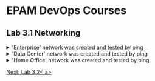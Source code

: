 <h1>EPAM DevOps Courses</h1>
<h2>Lab 3.1 Networking</h2>

<details><summary>'Enterprise' network was created and tested by ping</summary><br>
<img src=t3.1_ping_enterprise.png></details>

<details><summary>'Data Center' network was created and tested by ping</summary><br>
<img src=t3.1_ping_datacenter.png></details>

<details><summary>'Home Office' network was created and tested by ping</summary><br>
<img src=t3.1_ping_home.png></details>

<a href=../task3.2/readme.md>Next: Lab 3.2<.a>
